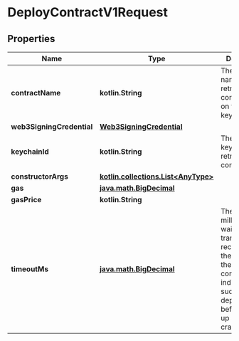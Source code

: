 
# DeployContractV1Request

## Properties
Name | Type | Description | Notes
------------ | ------------- | ------------- | -------------
**contractName** | **kotlin.String** | The contract name for retrieve the contracts json on the keychain. | 
**web3SigningCredential** | [**Web3SigningCredential**](Web3SigningCredential.md) |  | 
**keychainId** | **kotlin.String** | The keychainId for retrieve the contracts json. | 
**constructorArgs** | [**kotlin.collections.List&lt;AnyType&gt;**](AnyType.md) |  |  [optional]
**gas** | [**java.math.BigDecimal**](java.math.BigDecimal.md) |  |  [optional]
**gasPrice** | **kotlin.String** |  |  [optional]
**timeoutMs** | [**java.math.BigDecimal**](java.math.BigDecimal.md) | The amount of milliseconds to wait for a transaction receipt with theaddress of the contract(which indicates successful deployment) beforegiving up and crashing. |  [optional]



